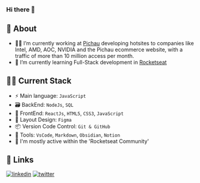 ### Hi there 👋

## 💬 About

- 🧑‍💻 I’m currently working at [Pichau](https://www.pichau.com.br) developing hotsites to companies like Intel, AMD, AOC, NVIDIA and the Pichau ecommerce website, with a traffic of more than 10 million access per month.
- 🚀 I’m currently learning Full-Stack development in [Rocketseat](https://rocketseat.com.br)

## 🧑‍💻 Current Stack

- ⚡️ Main language: `JavaScript`
- 🗃️ BackEnd: `NodeJs`, `SQL`
- 🎉 FrontEnd: `ReactJs`, `HTML5`, `CSS3`, `JavaScript`
- 🎨 Layout Design: `Figma`
- 📦️ Version Code Control: `Git & GitHub`
- 🔨 Tools: `VsCode`, `Markdown`, `Obsidian`, `Notion`
- 🚀 I'm mostly active within the 'Rocketseat Community'

## 🔗 Links
[![linkedin](https://img.shields.io/badge/linkedin-0A66C2?style=for-the-badge&logo=linkedin&logoColor=white)](https://www.linkedin.com/in/schroederdev/)
[![twitter](https://img.shields.io/badge/twitter-1DA1F2?style=for-the-badge&logo=twitter&logoColor=white)](https://twitter.com/lucas_sch10) 


